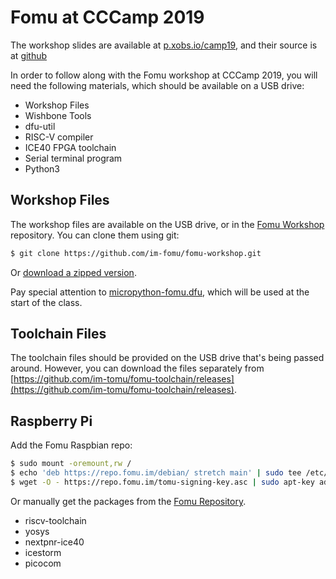 # Fomu at CCCamp 2019

The workshop slides are available at [p.xobs.io/camp19](https://p.xobs.io/camp19/), and their source is at [github](https://git.xobs.io/xobs/cccamp-2019/)

In order to follow along with the Fomu workshop at CCCamp 2019, you will need the following materials, which should be available on a USB drive:

* Workshop Files
* Wishbone Tools
* dfu-util
* RISC-V compiler
* ICE40 FPGA toolchain
* Serial terminal program
* Python3

## Workshop Files

The workshop files are available on the USB drive, or in the [Fomu Workshop](https://github.com/im-fomu/fomu-workshop) repository.  You can clone them using git:

```sh
$ git clone https://github.com/im-fomu/fomu-workshop.git
```

Or [download a zipped version](https://github.com/im-fomu/fomu-workshop/archive/master.zip).

Pay special attention to [micropython-fomu.dfu](https://github.com/im-fomu/fomu-workshop/blob/master/micropython-fomu.dfu?raw=true), which will be used at the start of the class.


## Toolchain Files

The toolchain files should be provided on the USB drive that's being passed around.  However, you can download the files separately from [https://github.com/im-tomu/fomu-toolchain/releases](https://github.com/im-tomu/fomu-toolchain/releases).

## Raspberry Pi

Add the Fomu Raspbian repo:

```sh
$ sudo mount -oremount,rw /
$ echo 'deb https://repo.fomu.im/debian/ stretch main' | sudo tee /etc/apt/sources.list.d/fomu.list
$ wget -O - https://repo.fomu.im/tomu-signing-key.asc | sudo apt-key add -
```

Or manually get the packages from the [Fomu Repository](https://github.com/im-tomu/fomu-raspbian-packages/tree/master/debian/pool/main).

* riscv-toolchain
* yosys
* nextpnr-ice40
* icestorm
* picocom